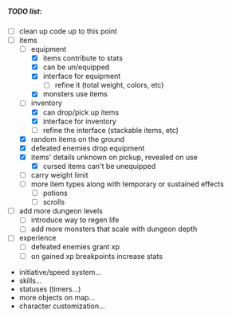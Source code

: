 ##### TODO list:
- [ ] clean up code up to this point
- [ ] items
  - [ ] equipment
    - [x] items contribute to stats
    - [x] can be un/equipped
    - [x] interface for equipment
      - [ ] refine it (total weight, colors, etc)
    - [x] monsters use items
  - [ ] inventory
    - [x] can drop/pick up items
    - [x] interface for inventory
    - [ ] refine the interface  (stackable items, etc)
  - [x] random items on the ground
  - [x] defeated enemies drop equipment
  - [x] items' details unknown on pickup, revealed on use
    - [x] cursed items can't be unequipped
  - [ ] carry weight limit
  - [ ] more item types along with temporary or sustained effects
    - [ ] potions
    - [ ] scrolls
- [ ] add more dungeon levels
  - [ ] introduce way to regen life
  - [ ] add more monsters that scale with dungeon depth
- [ ] experience
  - [ ] defeated enemies grant xp
  - [ ] on gained xp breakpoints increase stats
- initiative/speed system...
- skills...
- statuses (timers...)
- more objects on map...
- character customization...
